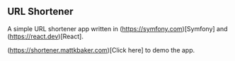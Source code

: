 ## URL Shortener

A simple URL shortener app written in (https://symfony.com)[Symfony] and (https://react.dev)[React].

(https://shortener.mattkbaker.com)[Click here] to demo the app.
